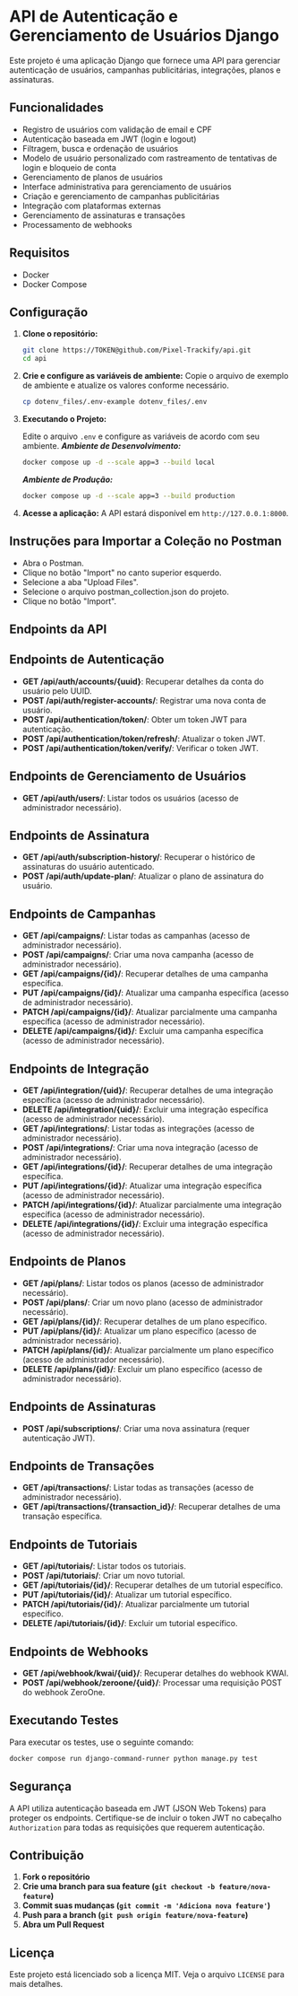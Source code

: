# API de Autenticação e Gerenciamento de Usuários Django

Este projeto é uma aplicação Django que fornece uma API para gerenciar autenticação de usuários, campanhas publicitárias, integrações, planos e assinaturas.

## Funcionalidades

- Registro de usuários com validação de email e CPF
- Autenticação baseada em JWT (login e logout)
- Filtragem, busca e ordenação de usuários
- Modelo de usuário personalizado com rastreamento de tentativas de login e bloqueio de conta
- Gerenciamento de planos de usuários
- Interface administrativa para gerenciamento de usuários
- Criação e gerenciamento de campanhas publicitárias
- Integração com plataformas externas
- Gerenciamento de assinaturas e transações
- Processamento de webhooks

## Requisitos

- Docker
- Docker Compose

## Configuração

1. **Clone o repositório:**
    ```sh
    git clone https://TOKEN@github.com/Pixel-Trackify/api.git
    cd api
    ```

2. **Crie e configure as variáveis de ambiente:**
    Copie o arquivo de exemplo de ambiente e atualize os valores conforme necessário.
    ```sh
    cp dotenv_files/.env-example dotenv_files/.env
    ```

3. **Executando o Projeto:**

    Edite o arquivo `.env` e configure as variáveis de acordo com seu ambiente.
    ***Ambiente de Desenvolvimento:***
    ```sh
    docker compose up -d --scale app=3 --build local
    ```
    ***Ambiente de Produção:***
    ```sh
    docker compose up -d --scale app=3 --build production
    ```
4. **Acesse a aplicação:**
    A API estará disponível em `http://127.0.0.1:8000`.

## Instruções para Importar a Coleção no Postman

- Abra o Postman.
- Clique no botão "Import" no canto superior esquerdo.
- Selecione a aba "Upload Files".
- Selecione o arquivo postman_collection.json do projeto.
- Clique no botão "Import".

## Endpoints da API

## Endpoints de Autenticação
- **GET /api/auth/accounts/{uuid}**: Recuperar detalhes da conta do usuário pelo UUID.
- **POST /api/auth/register-accounts/**: Registrar uma nova conta de usuário.
- **POST /api/authentication/token/**: Obter um token JWT para autenticação.
- **POST /api/authentication/token/refresh/**: Atualizar o token JWT.
- **POST /api/authentication/token/verify/**: Verificar o token JWT.

## Endpoints de Gerenciamento de Usuários
- **GET /api/auth/users/**: Listar todos os usuários (acesso de administrador necessário).

## Endpoints de Assinatura
- **GET /api/auth/subscription-history/**: Recuperar o histórico de assinaturas do usuário autenticado.
- **POST /api/auth/update-plan/**: Atualizar o plano de assinatura do usuário.

## Endpoints de Campanhas
- **GET /api/campaigns/**: Listar todas as campanhas (acesso de administrador necessário).
- **POST /api/campaigns/**: Criar uma nova campanha (acesso de administrador necessário).
- **GET /api/campaigns/{id}/**: Recuperar detalhes de uma campanha específica.
- **PUT /api/campaigns/{id}/**: Atualizar uma campanha específica (acesso de administrador necessário).
- **PATCH /api/campaigns/{id}/**: Atualizar parcialmente uma campanha específica (acesso de administrador necessário).
- **DELETE /api/campaigns/{id}/**: Excluir uma campanha específica (acesso de administrador necessário).

## Endpoints de Integração
- **GET /api/integration/{uid}/**: Recuperar detalhes de uma integração específica (acesso de administrador necessário).
- **DELETE /api/integration/{uid}/**: Excluir uma integração específica (acesso de administrador necessário).
- **GET /api/integrations/**: Listar todas as integrações (acesso de administrador necessário).
- **POST /api/integrations/**: Criar uma nova integração (acesso de administrador necessário).
- **GET /api/integrations/{id}/**: Recuperar detalhes de uma integração específica.
- **PUT /api/integrations/{id}/**: Atualizar uma integração específica (acesso de administrador necessário).
- **PATCH /api/integrations/{id}/**: Atualizar parcialmente uma integração específica (acesso de administrador necessário).
- **DELETE /api/integrations/{id}/**: Excluir uma integração específica (acesso de administrador necessário).

## Endpoints de Planos
- **GET /api/plans/**: Listar todos os planos (acesso de administrador necessário).
- **POST /api/plans/**: Criar um novo plano (acesso de administrador necessário).
- **GET /api/plans/{id}/**: Recuperar detalhes de um plano específico.
- **PUT /api/plans/{id}/**: Atualizar um plano específico (acesso de administrador necessário).
- **PATCH /api/plans/{id}/**: Atualizar parcialmente um plano específico (acesso de administrador necessário).
- **DELETE /api/plans/{id}/**: Excluir um plano específico (acesso de administrador necessário).

## Endpoints de Assinaturas
- **POST /api/subscriptions/**: Criar uma nova assinatura (requer autenticação JWT).

## Endpoints de Transações
- **GET /api/transactions/**: Listar todas as transações (acesso de administrador necessário).
- **GET /api/transactions/{transaction_id}/**: Recuperar detalhes de uma transação específica.

## Endpoints de Tutoriais
- **GET /api/tutoriais/**: Listar todos os tutoriais.
- **POST /api/tutoriais/**: Criar um novo tutorial.
- **GET /api/tutoriais/{id}/**: Recuperar detalhes de um tutorial específico.
- **PUT /api/tutoriais/{id}/**: Atualizar um tutorial específico.
- **PATCH /api/tutoriais/{id}/**: Atualizar parcialmente um tutorial específico.
- **DELETE /api/tutoriais/{id}/**: Excluir um tutorial específico.

## Endpoints de Webhooks
- **GET /api/webhook/kwai/{uid}/**: Recuperar detalhes do webhook KWAI.
- **POST /api/webhook/zeroone/{uid}/**: Processar uma requisição POST do webhook ZeroOne.


## Executando Testes

Para executar os testes, use o seguinte comando:
```sh
docker compose run django-command-runner python manage.py test
```

## Segurança

A API utiliza autenticação baseada em JWT (JSON Web Tokens) para proteger os endpoints. Certifique-se de incluir o token JWT no cabeçalho `Authorization` para todas as requisições que requerem autenticação.

## Contribuição

1. **Fork o repositório**
2. **Crie uma branch para sua feature (`git checkout -b feature/nova-feature`)**
3. **Commit suas mudanças (`git commit -m 'Adiciona nova feature'`)**
4. **Push para a branch (`git push origin feature/nova-feature`)**
5. **Abra um Pull Request**

## Licença

Este projeto está licenciado sob a licença MIT. Veja o arquivo `LICENSE` para mais detalhes.